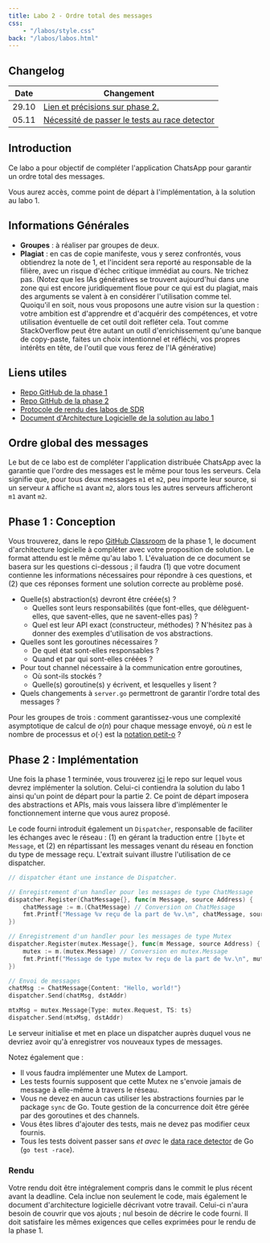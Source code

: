 ```yaml
---
title: Labo 2 - Ordre total des messages
css:
    - "/labos/style.css"
back: "/labos/labos.html"
---
```


## Changelog

| Date  | Changement                                            |
| ----- | ----------------------------------------------------- |
| 29.10 | [Lien et précisions sur phase 2.](#phase-2-implémentation)                       |
| 05.11 | [Nécessité de passer le tests au race detector](#change_05_11)  |

## Introduction

Ce labo a pour objectif de compléter l'application ChatsApp pour garantir un ordre total des messages.

Vous aurez accès, comme point de départ à l'implémentation, à la solution au labo 1.

## Informations Générales
- **Groupes** : à réaliser par groupes de deux.
- **Plagiat** : en cas de copie manifeste, vous y serez confrontés, vous obtiendrez la note de 1, et l'incident sera reporté au responsable de la filière, avec un risque d'échec critique immédiat au cours. Ne trichez pas. <span class="remark">(Notez que les IAs génératives se trouvent aujourd'hui dans une zone qui est encore juridiquement floue pour ce qui est du plagiat, mais des arguments se valent à en considérer l'utilisation comme tel. Quoiqu'il en soit, nous vous proposons une autre vision sur la question : votre ambition est d'apprendre et d'acquérir des compétences, et votre utilisation éventuelle de cet outil doit refléter cela. Tout comme StackOverflow peut être autant un outil d'enrichissement qu'une banque de copy-paste, faites un choix intentionnel et réfléchi, vos propres intérêts en tête, de l'outil que vous ferez de l'IA générative)</span>

## Liens utiles

- [Repo GitHub de la phase 1](https://classroom.github.com/a/rK7JoECZ)
- [Repo GitHub de la phase 2](https://classroom.github.com/a/vQc2DytO)
- [Protocole de rendu des labos de SDR](/labos/labos.html#chronologie-de-chaque-labo)
- [Document d'Architecture Logicielle de la solution au labo 1](/labos/design-specs/1-tcp-rr.html)

## Ordre global des messages

Le but de ce labo est de compléter l'application distribuée ChatsApp avec la garantie que l'ordre des messages est le même pour tous les serveurs. Cela signifie que, pour tous deux messages `m1` et `m2`, peu importe leur source, si un serveur `A` affiche `m1` avant `m2`, alors tous les autres serveurs afficheront `m1` avant `m2`.

## Phase 1 : Conception

Vous trouverez, dans le repo [GitHub Classroom](https://classroom.github.com/a/rK7JoECZ) de la phase 1, le document d'architecture logicielle à compléter avec votre proposition de solution. Le format attendu est le même qu'au labo 1. L'évaluation de ce document se basera sur les questions ci-dessous ; il faudra (1) que votre document contienne les informations nécessaires pour répondre à ces questions, et (2) que ces réponses forment une solution correcte au problème posé.

- Quelle(s) abstraction(s) devront être créée(s) ?
  - Quelles sont leurs responsabilités (que font-elles, que délèguent-elles, que savent-elles, que ne savent-elles pas) ?
  - Quel est leur API exact (constructeur, méthodes) ? N'hésitez pas à donner des exemples d'utilisation de vos abstractions.
- Quelles sont les goroutines nécessaires ?
  - De quel état sont-elles responsables ?
  - Quand et par qui sont-elles créées ?
- Pour tout channel nécessaire à la communication entre goroutines,
  - Où sont-ils stockés ?
  - Quelle(s) goroutine(s) y écrivent, et lesquelles y lisent ?
- Quels changements à `server.go` permettront de garantir l'ordre total des messages ?
  
<span class="remark">Pour les groupes de trois : comment garantissez-vous une complexité asymptotique de calcul de $o(n)$ pour chaque message envoyé, où $n$ est le nombre de processus et $o(\cdot)$ est la [notation petit-o](https://en.wikipedia.org/wiki/Big_O_notation#Little-o_notation) ? </span>

## Phase 2 : Implémentation

Une fois la phase 1 terminée, vous trouverez [ici](https://classroom.github.com/a/vQc2DytO) le repo sur lequel vous devrez implémenter la solution. Celui-ci contiendra la solution du labo 1 ainsi qu'un point de départ pour la partie 2. Ce point de départ imposera des abstractions et APIs, mais vous laissera libre d'implémenter le fonctionnement interne que vous aurez proposé.

Le code fourni introduit également un `Dispatcher`, responsable de faciliter les échanges avec le réseau : (1) en gérant la traduction entre `[]byte` et `Message`, et (2) en répartissant les messages venant du réseau en fonction du type de message reçu. L'extrait suivant illustre l'utilisation de ce dispatcher.

```go
// dispatcher étant une instance de Dispatcher.

// Enregistrement d'un handler pour les messages de type ChatMessage
dispatcher.Register(ChatMessage{}, func(m Message, source Address) {
    chatMessage := m.(ChatMessage) // Conversion on ChatMessage
    fmt.Printf("Message %v reçu de la part de %v.\n", chatMessage, source)
})

// Enregistrement d'un handler pour les messages de type Mutex
dispatcher.Register(mutex.Message{}, func(m Message, source Address) {
    mutex := m.(mutex.Message) // Conversion en mutex.Message
    fmt.Printf("Message de type mutex %v reçu de la part de %v.\n", mutex, source)
})

// Envoi de messages
chatMsg := ChatMessage{Content: "Hello, world!"}
dispatcher.Send(chatMsg, dstAddr)

mtxMsg = mutex.Message{Type: mutex.Request, TS: ts}
dispatcher.Send(mtxMsg, dstAddr)
```

Le serveur initialise et met en place un dispatcher auprès duquel vous ne devriez avoir qu'à enregistrer vos nouveaux types de messages.

Notez également que :

- Il vous faudra implémenter une Mutex de Lamport.
- Les tests fournis supposent que cette Mutex ne s'envoie jamais de message à elle-même à travers le réseau.
- Vous ne devez en aucun cas utiliser les abstractions fournies par le package `sync` de Go. Toute gestion de la concurrence doit être gérée par des goroutines et des channels.
- Vous êtes libres d'ajouter des tests, mais ne devez pas modifier ceux fournis.
- <span id="change_05_11"></span>Tous les tests doivent passer sans *et avec* le [data race detector](https://go.dev/doc/articles/race_detector) de Go (`go test -race`).

### Rendu

Votre rendu doit être intégralement compris dans le commit le plus récent avant la deadline. Cela inclue non seulement le code, mais également le document d'architecture logicielle décrivant votre travail. Celui-ci n'aura besoin de couvrir que vos ajouts ; nul besoin de décrire le code fourni. Il doit satisfaire les mêmes exigences que celles exprimées pour le rendu de la phase 1.
